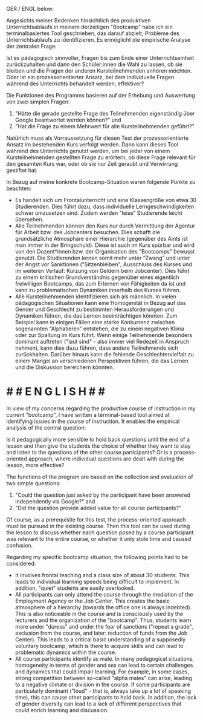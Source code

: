 GER / ENGL below:

Angesichts meiner Bedenken hinsichtlich des produktiven Unterrichtsablaufs in meinem derzeitigen "Bootcamp" habe ich ein terminalbasiertes Tool geschrieben, das darauf abzielt, Probleme des Unterrichtsablaufs zu identifizieren. Es ermöglicht die empirische Analyse der zentralen Frage:

Ist es pädagogisch sinnvoller, Fragen bis zum Ende einer Unterrichtseinheit zurückzuhalten und dann den Schüler:innen die Wahl zu lassen, ob sie bleiben und die Fragen der anderen Kursteilnehmenden anhören möchten. Oder ist ein prozessorientierter Ansatz, bei dem individuelle Fragen während des Unterrichts behandelt werden, effektiver?

Die Funktionen des Programms basieren auf der Erhebung und Auswertung von zwei simplen Fragen:

1. "Hätte die gerade gestellte Frage des Teilnehmenden eigenständig über Google beantwortet werden können?" und
2. "Hat die Frage zu einem Mehrwert für alle Kursteilnehmenden geführt?"

Natürlich muss als Vorraussetzung für diesen Test der prozessorientierte Ansatz im bestehenden Kurs verfolgt werden. Dann kann dieses Tool während des Unterrichts genutzt werden, um bei jeder von einem Kursteilnehmenden gestellten Frage zu erörtern, ob diese Frage relevant für den gesamten Kurs war, oder ob sie nur Zeit geraubt und Verwirrung gestiftet hat.

In Bezug auf meine konkrete Bootcamp-Situation waren folgende Punkte zu beachten:

- Es handelt sich um Frontalunterricht und eine Klassengröße von etwa 30 Studierenden. Dies führt dazu, dass individuelle Lerngeschwindigkeiten schwer umzusetzen sind. Zudem werden “leise” Studierende leicht übersehen.
- Alle Teilnehmenden können den Kurs nur durch Vermittlung der Agentur für Arbeit bzw. des Jobcenters besuchen. Dies schafft die grundsätzliche Atmosphäre einer Hierarchie (gegenüber des Amts ist man immer in der Bringschuld). Diese ist auch im Kurs spürbar und wird von den Dozent*innen bzw. der Organisation des "Bootcamps" bewusst genutzt. Die Studierenden lernen somit mehr unter “Zwang” und unter der Angst vor Sanktionen ("Sitzenbleiben", Ausschluss des Kurses und im weiteren Verlauf: Kürzung von Geldern beim Jobcenter). Dies führt zu einem kritischen Grundverständnis gegenüber eines eigentlich freiwilligen Bootcamps, das zum Erlernen von Fähigkeiten da ist und kann zu problematischen Dynamiken innerhalb des Kurses führen.
- Alle Kursteilnehmenden identifizieren sich als männlich. In vielen pädagogischen Situationen kann eine Homogenität in Bezug auf das Gender und Geschlecht zu bestimmten Herausforderungen und Dynamiken führen, die das Lernen beeinträchtigen könnten. Zum Beispiel kann in einigen Fällen eine starke Konkurrenz zwischen sogenannten “Alphatieren” entstehen, die zu einem negativen Klima oder zur Spaltung im Kurs führt. Wenn einige Teilnehmende besonders dominant auftreten ("laut sind" - also immer viel Redezeit in Anspruch nehmen), kann dies dazu führen, dass andere Teilnehmende sich zurückhalten. Darüber hinaus kann die fehlende Geschlechtervielfalt zu einem Mangel an verschiedenen Perspektiven führen, die das Lernen und die Diskussion bereichern könnten.

# # # E N G L I S H # # #

In view of my concerns regarding the productive course of instruction in my current "bootcamp", I have written a terminal-based tool aimed at identifying issues in the course of instruction. It enables the empirical analysis of the central question:

Is it pedagogically more sensible to hold back questions until the end of a lesson and then give the students the choice of whether they want to stay and listen to the questions of the other course participants? Or is a process-oriented approach, where individual questions are dealt with during the lesson, more effective?

The functions of the program are based on the collection and evaluation of two simple questions:

1. "Could the question just asked by the participant have been answered independently via Google?" and
2. "Did the question provide added value for all course participants?"

Of course, as a prerequisite for this test, the process-oriented approach must be pursued in the existing course. Then this tool can be used during the lesson to discuss whether each question posed by a course participant was relevant to the entire course, or whether it only stole time and caused confusion.

Regarding my specific bootcamp situation, the following points had to be considered:

- It involves frontal teaching and a class size of about 30 students. This leads to individual learning speeds being difficult to implement. In addition, "quiet" students are easily overlooked.
- All participants can only attend the course through the mediation of the Employment Agency or the Job Center. This creates the basic atmosphere of a hierarchy (towards the office one is always indebted). This is also noticeable in the course and is consciously used by the lecturers and the organization of the "bootcamp". Thus, students learn more under "duress" and under the fear of sanctions ("repeat a grade", exclusion from the course, and later: reduction of funds from the Job Center). This leads to a critical basic understanding of a supposedly voluntary bootcamp, which is there to acquire skills and can lead to problematic dynamics within the course.
- All course participants identify as male. In many pedagogical situations, homogeneity in terms of gender and sex can lead to certain challenges and dynamics that could impair learning. For example, in some cases, strong competition between so-called "alpha males" can arise, leading to a negative climate or division in the course. If some participants are particularly dominant ("loud" - that is, always take up a lot of speaking time), this can cause other participants to hold back. In addition, the lack of gender diversity can lead to a lack of different perspectives that could enrich learning and discussion.

